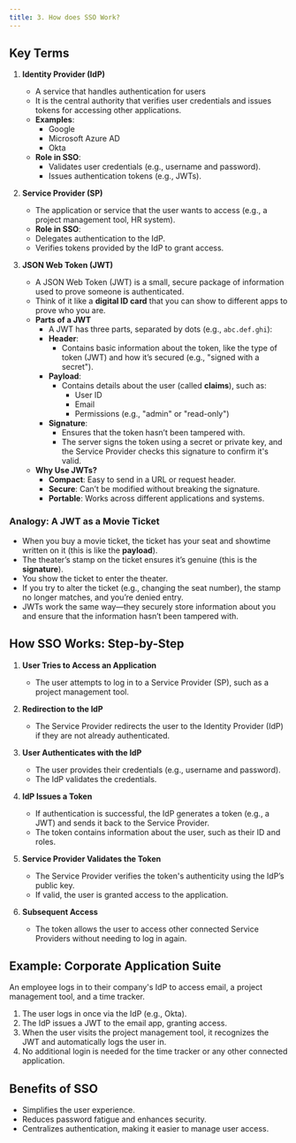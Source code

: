 ```yaml
---
title: 3. How does SSO Work?
---
```


## Key Terms

1. **Identity Provider (IdP)**  
    - A service that handles authentication for users
    - It is the central authority that verifies user credentials and issues tokens for accessing other applications.  
    - **Examples**:  
      - Google  
      - Microsoft Azure AD  
      - Okta  
    - **Role in SSO**:  
      - Validates user credentials (e.g., username and password).  
      - Issues authentication tokens (e.g., JWTs).  

2. **Service Provider (SP)**  
    - The application or service that the user wants to access (e.g., a project management tool, HR system).  
    - **Role in SSO**:  
     - Delegates authentication to the IdP.  
     - Verifies tokens provided by the IdP to grant access.  

3. **JSON Web Token (JWT)**
    - A JSON Web Token (JWT) is a small, secure package of information used to prove someone is authenticated.
    - Think of it like a **digital ID card** that you can show to different apps to prove who you are.
    - **Parts of a JWT**  
      - A JWT has three parts, separated by dots (e.g., `abc.def.ghi`):
      - **Header**:  
        - Contains basic information about the token, like the type of token (JWT) and how it’s secured (e.g., "signed with a secret").
      - **Payload**:  
        - Contains details about the user (called **claims**), such as:  
          - User ID  
          - Email  
          - Permissions (e.g., "admin" or "read-only")
      - **Signature**:  
        - Ensures that the token hasn’t been tampered with.  
        - The server signs the token using a secret or private key, and the Service Provider checks this signature to confirm it's valid.
    - **Why Use JWTs?**  
      - **Compact**: Easy to send in a URL or request header.  
      - **Secure**: Can’t be modified without breaking the signature.  
      - **Portable**: Works across different applications and systems.

### **Analogy**: A JWT as a Movie Ticket  
- When you buy a movie ticket, the ticket has your seat and showtime written on it (this is like the **payload**).  
- The theater’s stamp on the ticket ensures it’s genuine (this is the **signature**).  
- You show the ticket to enter the theater.  
- If you try to alter the ticket (e.g., changing the seat number), the stamp no longer matches, and you’re denied entry.  
- JWTs work the same way—they securely store information about you and ensure that the information hasn’t been tampered with.  

## How SSO Works: Step-by-Step

1. **User Tries to Access an Application**  
   - The user attempts to log in to a Service Provider (SP), such as a project management tool.  

2. **Redirection to the IdP**  
   - The Service Provider redirects the user to the Identity Provider (IdP) if they are not already authenticated.  

3. **User Authenticates with the IdP**  
   - The user provides their credentials (e.g., username and password).  
   - The IdP validates the credentials.  

4. **IdP Issues a Token**  
   - If authentication is successful, the IdP generates a token (e.g., a JWT) and sends it back to the Service Provider.  
   - The token contains information about the user, such as their ID and roles.  

5. **Service Provider Validates the Token**  
   - The Service Provider verifies the token's authenticity using the IdP’s public key.  
   - If valid, the user is granted access to the application.  

6. **Subsequent Access**  
   - The token allows the user to access other connected Service Providers without needing to log in again.  

## Example: Corporate Application Suite
An employee logs in to their company's IdP to access email, a project management tool, and a time tracker.    
1. The user logs in once via the IdP (e.g., Okta).  
2. The IdP issues a JWT to the email app, granting access.  
3. When the user visits the project management tool, it recognizes the JWT and automatically logs the user in.  
4. No additional login is needed for the time tracker or any other connected application.  

## Benefits of SSO
- Simplifies the user experience.  
- Reduces password fatigue and enhances security.  
- Centralizes authentication, making it easier to manage user access.  
